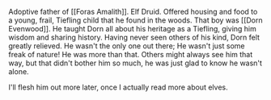 Adoptive father of [[Foras Amalith]].
Elf Druid.
Offered housing and food to a young, frail, Tiefling child that he found in the woods. That boy was [[Dorn Evenwood]]. He taught Dorn all about his heritage as a Tiefling, giving him wisdom and sharing history. Having never seen others of his kind, Dorn felt greatly relieved. He wasn't the only one out there; He wasn't just some freak of nature! He was more than that. Others might always see him that way, but that didn't bother him so much, he was just glad to know he wasn't alone.

I'll flesh him out more later, once I actually read more about elves. 


